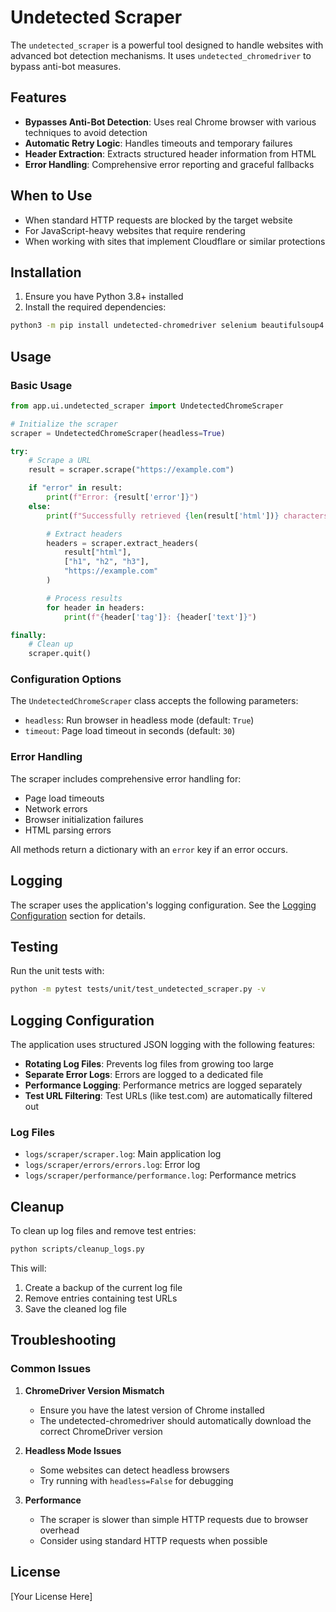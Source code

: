 # Undetected Scraper

The `undetected_scraper` is a powerful tool designed to handle websites with advanced bot detection mechanisms. It uses `undetected_chromedriver` to bypass anti-bot measures.

## Features

- **Bypasses Anti-Bot Detection**: Uses real Chrome browser with various techniques to avoid detection
- **Automatic Retry Logic**: Handles timeouts and temporary failures
- **Header Extraction**: Extracts structured header information from HTML
- **Error Handling**: Comprehensive error reporting and graceful fallbacks

## When to Use

- When standard HTTP requests are blocked by the target website
- For JavaScript-heavy websites that require rendering
- When working with sites that implement Cloudflare or similar protections

## Installation

1. Ensure you have Python 3.8+ installed
2. Install the required dependencies:

```bash
python3 -m pip install undetected-chromedriver selenium beautifulsoup4
```

## Usage

### Basic Usage

```python
from app.ui.undetected_scraper import UndetectedChromeScraper

# Initialize the scraper
scraper = UndetectedChromeScraper(headless=True)

try:
    # Scrape a URL
    result = scraper.scrape("https://example.com")

    if "error" in result:
        print(f"Error: {result['error']}")
    else:
        print(f"Successfully retrieved {len(result['html'])} characters of HTML")

        # Extract headers
        headers = scraper.extract_headers(
            result["html"],
            ["h1", "h2", "h3"],
            "https://example.com"
        )

        # Process results
        for header in headers:
            print(f"{header['tag']}: {header['text']}")

finally:
    # Clean up
    scraper.quit()
```

### Configuration Options

The `UndetectedChromeScraper` class accepts the following parameters:

- `headless`: Run browser in headless mode (default: `True`)
- `timeout`: Page load timeout in seconds (default: `30`)

### Error Handling

The scraper includes comprehensive error handling for:
- Page load timeouts
- Network errors
- Browser initialization failures
- HTML parsing errors

All methods return a dictionary with an `error` key if an error occurs.

## Logging

The scraper uses the application's logging configuration. See the [Logging Configuration](#logging-configuration) section for details.

## Testing

Run the unit tests with:

```bash
python -m pytest tests/unit/test_undetected_scraper.py -v
```

## Logging Configuration

The application uses structured JSON logging with the following features:

- **Rotating Log Files**: Prevents log files from growing too large
- **Separate Error Logs**: Errors are logged to a dedicated file
- **Performance Logging**: Performance metrics are logged separately
- **Test URL Filtering**: Test URLs (like test.com) are automatically filtered out

### Log Files

- `logs/scraper/scraper.log`: Main application log
- `logs/scraper/errors/errors.log`: Error log
- `logs/scraper/performance/performance.log`: Performance metrics

## Cleanup

To clean up log files and remove test entries:

```bash
python scripts/cleanup_logs.py
```

This will:
1. Create a backup of the current log file
2. Remove entries containing test URLs
3. Save the cleaned log file

## Troubleshooting

### Common Issues

1. **ChromeDriver Version Mismatch**
   - Ensure you have the latest version of Chrome installed
   - The undetected-chromedriver should automatically download the correct ChromeDriver version

2. **Headless Mode Issues**
   - Some websites can detect headless browsers
   - Try running with `headless=False` for debugging

3. **Performance**
   - The scraper is slower than simple HTTP requests due to browser overhead
   - Consider using standard HTTP requests when possible

## License

[Your License Here]
